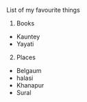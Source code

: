 List of my favourite things
1. Books
  * Kauntey
  * Yayati
2. Places
 * Belgaum
  * halasi
  * Khanapur
 * Sural
